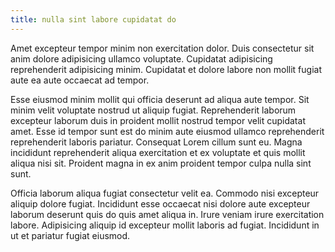 ```yaml
---
title: nulla sint labore cupidatat do
---
```


Amet excepteur tempor minim non exercitation dolor. Duis consectetur sit anim dolore adipisicing ullamco voluptate. Cupidatat adipisicing reprehenderit adipisicing minim. Cupidatat et dolore labore non mollit fugiat aute ea aute occaecat ad tempor.

Esse eiusmod minim mollit qui officia deserunt ad aliqua aute tempor. Sit minim velit voluptate nostrud ut aliquip fugiat. Reprehenderit laborum excepteur laborum duis in proident mollit nostrud tempor velit cupidatat amet. Esse id tempor sunt est do minim aute eiusmod ullamco reprehenderit reprehenderit laboris pariatur. Consequat Lorem cillum sunt eu. Magna incididunt reprehenderit aliqua exercitation et ex voluptate et quis mollit aliqua nisi sit. Proident magna in ex anim proident tempor culpa nulla sint sunt.

Officia laborum aliqua fugiat consectetur velit ea. Commodo nisi excepteur aliquip dolore fugiat. Incididunt esse occaecat nisi dolore aute excepteur laborum deserunt quis do quis amet aliqua in. Irure veniam irure exercitation labore. Adipisicing aliquip id excepteur mollit laboris ad fugiat. Incididunt in ut et pariatur fugiat eiusmod.